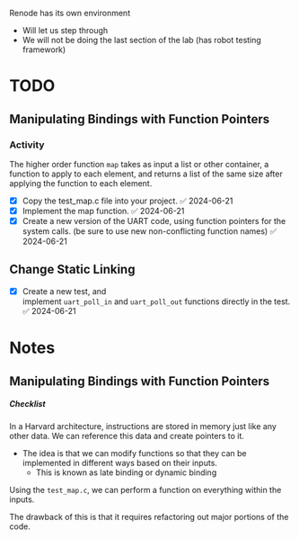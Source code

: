 Renode has its own environment 
- Will let us step through
- We will not be doing the last section of the lab (has robot testing framework)

# TODO
## Manipulating Bindings with Function Pointers
### Activity
The higher order function `map` takes as input a list or other container, a function to apply to each element, and returns a list of the same size after applying the function to each element.
- [x] Copy the test_map.c file into your project. ✅ 2024-06-21
- [x] Implement the map function. ✅ 2024-06-21
- [x] Create a new version of the UART code, using function pointers for the system calls. (be sure to use new non-conflicting function names) ✅ 2024-06-21
## Change Static Linking
- [x] Create a new test, and implement `uart_poll_in` and `uart_poll_out` functions directly in the test. ✅ 2024-06-21

# Notes
## Manipulating Bindings with Function Pointers
##### Checklist
In a Harvard architecture, instructions are stored in memory just like any other data. We can reference this data and create pointers to it.
- The idea is that we can modify functions so that they can be implemented in different ways based on their inputs.
	- This is known as late binding or dynamic binding

Using the `test_map.c`, we can perform a function on everything within the inputs.  

The drawback of this is that it requires refactoring out major portions of the code. 